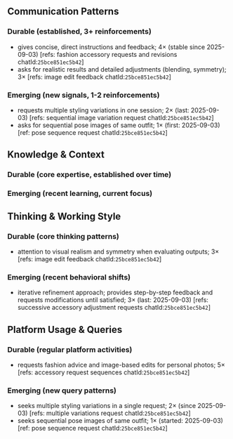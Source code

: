 ## Communication Patterns
### Durable (established, 3+ reinforcements)
- gives concise, direct instructions and feedback; 4× (stable since 2025-09-03) [refs: fashion accessory requests and revisions chatId:`25bce851ec5b42`]
- asks for realistic results and detailed adjustments (blending, symmetry); 3× [refs: image edit feedback chatId:`25bce851ec5b42`]

### Emerging (new signals, 1-2 reinforcements)
- requests multiple styling variations in one session; 2× (last: 2025-09-03) [refs: sequential image variation request chatId:`25bce851ec5b42`]
- asks for sequential pose images of same outfit; 1× (first: 2025-09-03) [ref: pose sequence request chatId:`25bce851ec5b42`]

## Knowledge & Context
### Durable (core expertise, established over time)

### Emerging (recent learning, current focus)

## Thinking & Working Style
### Durable (core thinking patterns)
- attention to visual realism and symmetry when evaluating outputs; 3× [refs: image edit feedback chatId:`25bce851ec5b42`]

### Emerging (recent behavioral shifts)
- iterative refinement approach; provides step-by-step feedback and requests modifications until satisfied; 3× (last: 2025-09-03) [refs: successive accessory adjustment requests chatId:`25bce851ec5b42`]

## Platform Usage & Queries
### Durable (regular platform activities)
- requests fashion advice and image-based edits for personal photos; 5× [refs: accessory request sequences chatId:`25bce851ec5b42`]

### Emerging (new query patterns)
- seeks multiple styling variations in a single request; 2× (since 2025-09-03) [refs: multiple variations request chatId:`25bce851ec5b42`]
- seeks sequential pose images of same outfit; 1× (started: 2025-09-03) [ref: pose sequence request chatId:`25bce851ec5b42`]